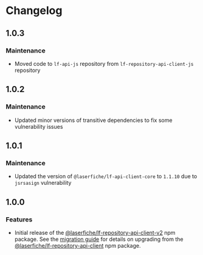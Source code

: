 # Changelog

## 1.0.3

### Maintenance

- Moved code to `lf-api-js` repository from `lf-repository-api-client-js` repository

## 1.0.2

### Maintenance

- Updated minor versions of transitive dependencies to fix some vulnerability issues

## 1.0.1

### Maintenance

- Updated the version of `@laserfiche/lf-api-client-core` to `1.1.10` due to `jsrsasign` vulnerability

## 1.0.0

### Features

- Initial release of the [@laserfiche/lf-repository-api-client-v2](https://www.npmjs.com/package/@laserfiche/lf-repository-api-client-v2) npm package. See the [migration guide](https://github.com/Laserfiche/lf-repository-api-client-js/blob/HEAD/MIGRATION_GUIDE.md) for details on upgrading from the [@laserfiche/lf-repository-api-client](https://www.npmjs.com/package/@laserfiche/lf-repository-api-client) npm package.
